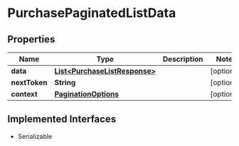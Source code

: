 

# PurchasePaginatedListData


## Properties

| Name | Type | Description | Notes |
|------------ | ------------- | ------------- | -------------|
|**data** | [**List&lt;PurchaseListResponse&gt;**](PurchaseListResponse.md) |  |  [optional] |
|**nextToken** | **String** |  |  [optional] |
|**context** | [**PaginationOptions**](PaginationOptions.md) |  |  [optional] |


## Implemented Interfaces

* Serializable


